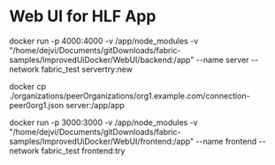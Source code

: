 # Web UI for HLF App

docker run -p 4000:4000 -v /app/node_modules -v "/home/dejvi/Documents/gitDownloads/fabric-samples/ImprovedUiDocker/WebUI/backend:/app" --name server --network fabric_test servertry:new

docker cp ./organizations/peerOrganizations/org1.example.com/connection-peer0org1.json server:/app/app

docker run -p 3000:3000 -v /app/node_modules -v "/home/dejvi/Documents/gitDownloads/fabric-samples/ImprovedUiDocker/WebUI/frontend:/app" --name frontend --network fabric_test  frontend:try 
